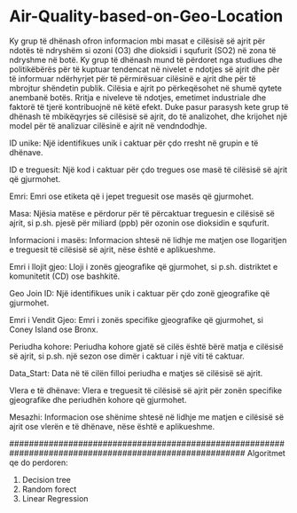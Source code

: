 # Air-Quality-based-on-Geo-Location

Ky grup të dhënash ofron informacion mbi masat e cilësisë së ajrit për ndotës të ndryshëm si ozoni (O3) dhe dioksidi i squfurit (SO2) në zona të ndryshme në botë.
Ky grup të dhënash mund të përdoret nga studiues dhe politikëbërës për të kuptuar tendencat në nivelet e ndotjes së ajrit dhe për të informuar ndërhyrjet për të përmirësuar cilësinë e ajrit dhe për të mbrojtur shëndetin publik. Cilësia e ajrit po përkeqësohet në shumë qytete anembanë botës. Rritja e niveleve të ndotjes,
emetimet industriale dhe faktorë të tjerë kontribuojnë në këtë efekt. Duke pasur parasysh kete grup të dhënash të mbikëqyrjes së cilësisë së ajrit, do të analizohet,  dhe krijohet një model për të analizuar cilësinë e ajrit në vendndodhje.

ID unike: Një identifikues unik i caktuar për çdo rresht në grupin e të dhënave.

ID e treguesit: Një kod i caktuar për çdo tregues ose masë të cilësisë së ajrit që gjurmohet.

Emri: Emri ose etiketa që i jepet treguesit ose masës që gjurmohet.

Masa: Njësia matëse e përdorur për të përcaktuar treguesin e cilësisë së ajrit, si p.sh. pjesë për miliard (ppb) për ozonin ose dioksidin e squfurit.

Informacioni i masës: Informacion shtesë në lidhje me matjen ose llogaritjen e treguesit të cilësisë së ajrit, nëse është e aplikueshme.

Emri i llojit gjeo: Lloji i zonës gjeografike që gjurmohet, si p.sh. distriktet e komunitetit (CD) ose bashkitë.

Geo Join ID: Një identifikues unik i caktuar për çdo zonë gjeografike që gjurmohet.

Emri i Vendit Gjeo: Emri i zonës specifike gjeografike që gjurmohet, si Coney Island ose Bronx.

Periudha kohore: Periudha kohore gjatë së cilës është bërë matja e cilësisë së ajrit, si p.sh. një sezon ose dimër i caktuar i një viti të caktuar.

Data_Start: Data në të cilën filloi periudha e matjes së cilësisë së ajrit.

Vlera e të dhënave: Vlera e treguesit të cilësisë së ajrit për zonën specifike gjeografike dhe periudhën kohore që gjurmohet.

Mesazhi: Informacion ose shënime shtesë në lidhje me matjen e cilësisë së ajrit ose vlerën e të dhënave, nëse është e aplikueshme.

########################################################################################################
Algoritmet qe do perdoren:
1. Decision tree
2. Random forect
3. Linear Regression
